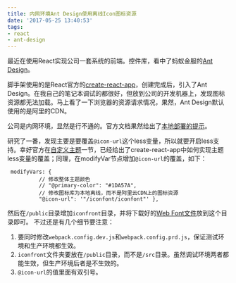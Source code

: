 ```yaml
---
title: 内网环境Ant Design使用离线Icon图标资源
date: '2017-05-25 13:40:53'
tags:
- react
- ant-design
---
```


最近在使用React实现公司一套系统的前端。控件库，看中了蚂蚁金服的[Ant Design](https://ant.design)。

脚手架使用的是React官方的[create-react-app](https://github.com/facebookincubator/create-react-app)，创建完成后，引入了Ant Design。在我自己的笔记本调试的都很好，但放到公司的开发机器上，发现图标资源都无法加载。马上看了一下浏览器的资源请求情况，果然，Ant Design默认使用的是阿里的CDN。

公司是内网环境，显然是行不通的。官方文档果然给出了[本地部署的提示](https://ant.design/components/icon-cn/#本地部署)。

研究了一番，发现主要是要覆盖`@icon-url`这个less变量，所以就要开启less支持。幸好官方在[自定义主题](https://ant.design/docs/react/use-with-create-react-app-cn#自定义主题)一节，已经给出了create-react-app中如何实现主题less变量的覆盖；同理，在modifyVar节点增加`@icon-url`的覆盖，如下：
```
 modifyVars: { 
          // 修改整体主题颜色
          // "@primary-color": "#1DA57A",  
          // 修改图标库为本地离线，而不是阿里云CDN上的图标资源 
          "@icon-url": '"/iconfont/iconfont"' },
```
然后在`/public`目录增加`iconfront`目录，并将下载好的[Web Font文件](https://ant.design/docs/resource/download)放到这个目录即可。
不过还是有几个细节要注意：

1. 要同时修改`webpack.config.dev.js`和`webpack.config.prd.js`，保证测试环境和生产环境都生效。
2. `iconfront`文件夹要放在`/public`目录，而不是`/src`目录。虽然调试环境两者都能生效，但生产环境后者是不生效的。
3. `@icon-url`的值里面有双引号。

